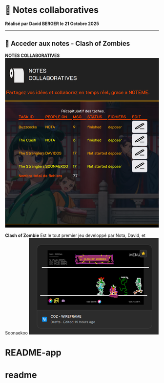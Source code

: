 # 🧻 Notes collaboratives

**Réalisé par David BERGER le 21 Octobre 2025**

---

## 📖 Acceder aux notes - Clash of Zombies

**NOTES COLLABORATIVES**
![Apercu de l'application en image](vite/assets/git2.png)

**Clash of Zombie** Est le tout premier jeu developpé par Nota, David, et Soonaekoo
![Apercu du jeu COZ](vite/assets/git1.png)

# README-app
# readme
